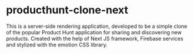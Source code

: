 # producthunt-clone-next
 This is a server-side rendering application, developed to be a simple clone of the popular Product Hunt application for sharing and discovering new products. Created with the help of Next JS framework, Firebase services and stylized with the emotion CSS library.

